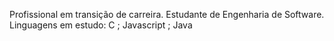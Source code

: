 Profissional em transição de carreira.
Estudante de Engenharia de Software.
Linguagens em estudo: C ; Javascript ; Java
       
